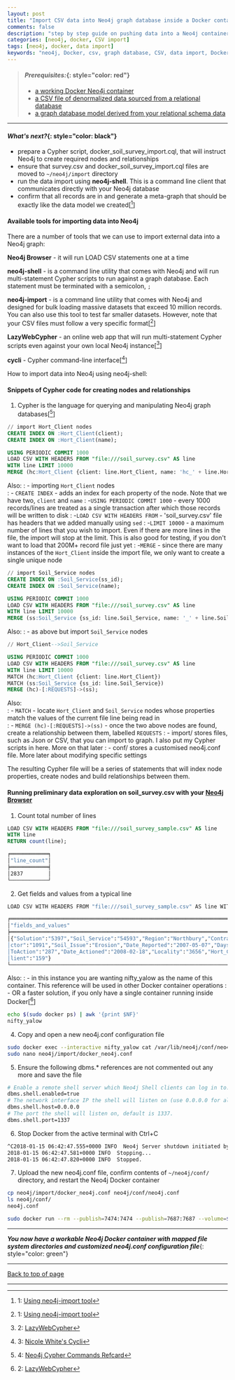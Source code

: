 ```yaml
---
layout: post
title: "Import CSV data into Neo4j graph database inside a Docker container"
comments: false
description: "step by step guide on pushing data into a Neo4j container in Docker"
categories: [neo4j, docker, CSV import]
tags: [neo4j, docker, data import]
keywords: "neo4j, Docker, csv, graph database, CSV, data import, Docker container, denormalized"
---
```


> #### *Prerequisites:*{: style="color: red"}
> - [a working Docker Neo4j container](/2018/Docker-Neo4j-container-setup/)
> - [a CSV file of denormalized data sourced from a relational database](/2018/Extract-CSV-data-from-MySQL/) 
> - [a graph database model derived from your relational schema data](/2018/Convert-relational-schema-to-graph-database-model/) 

---

#### *What's next?*{: style="color: black"}
- prepare a Cypher script, docker_soil_survey_import.cql, that will instruct Neo4j to create required nodes and relationships
- ensure that survey.csv and docker_soil_survey_import.cql files are moved to `~/neo4j/import` directory
- run the data import using **neo4j-shell**. This is a command line client that communicates directly with your Neo4j database
- confirm that all records are in and generate a meta-graph that should be exactly like the data model we created[[^1]]

#### Available tools for importing data into Neo4j

There are a number of tools that we can use to import external data into a Neo4j graph:

**Neo4j Browser** - it will run LOAD CSV statements one at a time

**neo4j-shell** - is a command line utility that comes with Neo4j and will run multi-statement Cypher scripts to run against a graph database. Each statement must be terminated with a semicolon, ` ; `

**neo4j-import** - is a command line utility that comes with Neo4j and designed for bulk loading massive datasets that exceed 10 million records. You can also use this tool to test far smaller datasets. However, note that your CSV files must follow a very specific format[[^1]]

**LazyWebCypher** - an online web app that will run multi-statement Cypher scripts even against your own local Neo4j instance[[^2]]

**cycli** - Cypher command-line interface[[^3]]

How to import data into Neo4j using neo4j-shell:

#### Snippets of Cypher code for creating nodes and relationships

1. Cypher is the language for querying and manipulating Neo4j graph databases[[^4]] 

```sql
// import Hort_Client nodes
CREATE INDEX ON :Hort_Client(client);
CREATE INDEX ON :Hort_Client(name);

USING PERIODIC COMMIT 1000
LOAD CSV WITH HEADERS FROM "file:///soil_survey.csv" AS line
WITH line LIMIT 10000
MERGE (hc:Hort_Client {client: line.Hort_Client, name: 'hc_' + line.Hort_Client});
```
Also:
  : - importing `Hort_Client` nodes  
  : - `CREATE INDEX` - adds an index for each property of the node. Note that we have two, `client` and `name`
  : -`USING PERIODIC COMMIT 1000` - every 1000 records/lines are treated as a single transaction after which those records will be written to disk
  : -`LOAD CSV WITH HEADERS FROM` - 'soil\_survey.csv' file has headers that we added manually using `sed`
  : -`LIMIT 10000` - a maximum number of lines that you wish to import. Even if there are more lines in the file, the import will stop at the limit. This is also good for testing, if you don't want to load that 200M+ record file just yet
  : -`MERGE` - since there are many instances of the `Hort_Client` inside the import file, we only want to create a single unique node

```sql
// import Soil_Service nodes
CREATE INDEX ON :Soil_Service(ss_id);
CREATE INDEX ON :Soil_Service(name);

USING PERIODIC COMMIT 1000
LOAD CSV WITH HEADERS FROM "file:///soil_survey.csv" AS line
WITH line LIMIT 10000
MERGE (ss:Soil_Service {ss_id: line.Soil_Service, name: '_' + line.Soil_Service});
```
Also:
  : - as above but import `Soil_Service` nodes

```sql
// Hort_Client-->Soil_Service

USING PERIODIC COMMIT 1000
LOAD CSV WITH HEADERS FROM "file:///soil_survey.csv" AS line
WITH line LIMIT 10000
MATCH (hc:Hort_Client {client: line.Hort_Client})
MATCH (ss:Soil_Service {ss_id: line.Soil_Service})
MERGE (hc)-[:REQUESTS]->(ss);
```
Also:  
  : - `MATCH` - locate `Hort_Client` and `Soil_Service` nodes whose properties match the values of the current file line being read in  
  : - `MERGE (hc)-[:REQUESTS]->(ss)` - once the two above nodes are found, create a relationship between them, labelled `REQUESTS`
  : - import/ stores files, such as Json or CSV, that you can import to graph. I also put my Cypher scripts in here. More on that later
  : - conf/ stores a customised neo4j.conf file. More later about modifying specific settings
  
The resulting Cypher file will be a series of statements that will index node properties, create nodes and build relationships between them.  

#### Running preliminary data exploration on **soil_survey.csv** with your [Neo4j Browser](http://localhost:7474/)

1. Count total number of lines

```sql
LOAD CSV WITH HEADERS FROM "file:///soil_survey_sample.csv" AS line
WITH line
RETURN count(line);
```
```bash
╒════════════╕
│"line_count"│
╞════════════╡
│2837        │
└────────────┘
```

2. Get fields and values from a typical line
```bash
LOAD CSV WITH HEADERS FROM "file:///soil_survey_sample.csv" AS line WITH line LIMIT 1 RETURN line as fields_and_values;
```
```bash
╒══════════════════════════════════════════════════════════════════════╕
│"fields_and_values"                                                   │
╞══════════════════════════════════════════════════════════════════════╡
│{"Solution":"5397","Soil_Service":"54593","Region":"Northbury","Contra│
│ctor":"1091","Soil_Issue":"Erosion","Date_Reported":"2007-05-07","Days│
│ToAction":"287","Date_Actioned":"2008-02-18","Locality":"3656","Hort_C│
│lient":"159"}                                                         │
└──────────────────────────────────────────────────────────────────────┘
```
Also:
  : - in this instance you are wanting nifty_yalow as the name of this container. This reference will be used in other Docker container operations
  : - OR a faster solution, if you only have a single container running inside Docker[[^2]]
  ```bash
  echo $(sudo docker ps) | awk '{print $NF}'
  nifty_yalow
  ```
  
4. Copy and open a new neo4j.conf configuration file
```bash
sudo docker exec --interactive nifty_yalow cat /var/lib/neo4j/conf/neo4j.conf > neo4j/import/docker_neo4j.conf
sudo nano neo4j/import/docker_neo4j.conf
```

5. Ensure the following dbms.\* references are not commented out any more and save the file
```bash
# Enable a remote shell server which Neo4j Shell clients can log in to.
dbms.shell.enabled=true
# The network interface IP the shell will listen on (use 0.0.0.0 for all interfaces).
dbms.shell.host=0.0.0.0
# The port the shell will listen on, default is 1337.
dbms.shell.port=1337
```
6. Stop Docker from the active terminal with Ctrl+C
```bash
^C2018-01-15 06:42:47.555+0000 INFO  Neo4j Server shutdown initiated by request
2018-01-15 06:42:47.581+0000 INFO  Stopping...
2018-01-15 06:42:47.820+0000 INFO  Stopped.
```
7. Upload the new neo4j.conf file, confirm contents of `~/neo4j/conf/` directory, and restart the Neo4j Docker container 
```bash
cp neo4j/import/docker_neo4j.conf neo4j/conf/neo4j.conf
ls neo4j/conf/
neo4j.conf
```
```bash
sudo docker run --rm --publish=7474:7474 --publish=7687:7687 --volume=$HOME/neo4j/data:/data --volume=$HOME/neo4j/logs:/logs --volume=$HOME/neo4j/import:/var/lib/neo4j/import --volume=$HOME/neo4j/conf:/var/lib/neo4j/conf neo4j:3.3
```

---
***You now have a workable Neo4j Docker container with mapped file system directories and customized neo4j.conf configuration file***{: style="color: green"}

---
[Back to top of page](#)

---
[^1]: 1: [Using neo4j-import tool](https://neo4j.com/docs/operations-manual/current/tutorial/import-tool/)
[^2]: 2: [LazyWebCypher](http://www.lyonwj.com/LazyWebCypher/)
[^3]: 3: [Nicole White's Cycli](https://github.com/nicolewhite/cycli)
[^4]: 4: [Neo4j Cypher Commands Refcard](https://neo4j.com/docs/cypher-refcard/current/)

